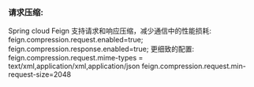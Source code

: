 ### 请求压缩:
Spring cloud Feign 支持请求和响应压缩，减少通信中的性能损耗:
feign.compression.request.enabled=true;
feign.compression.response.enabled=true;
更细致的配置:
feign.compression.request.mime-types = text/xml,application/xml,application/json
feign.compression.request.min-request-size=2048